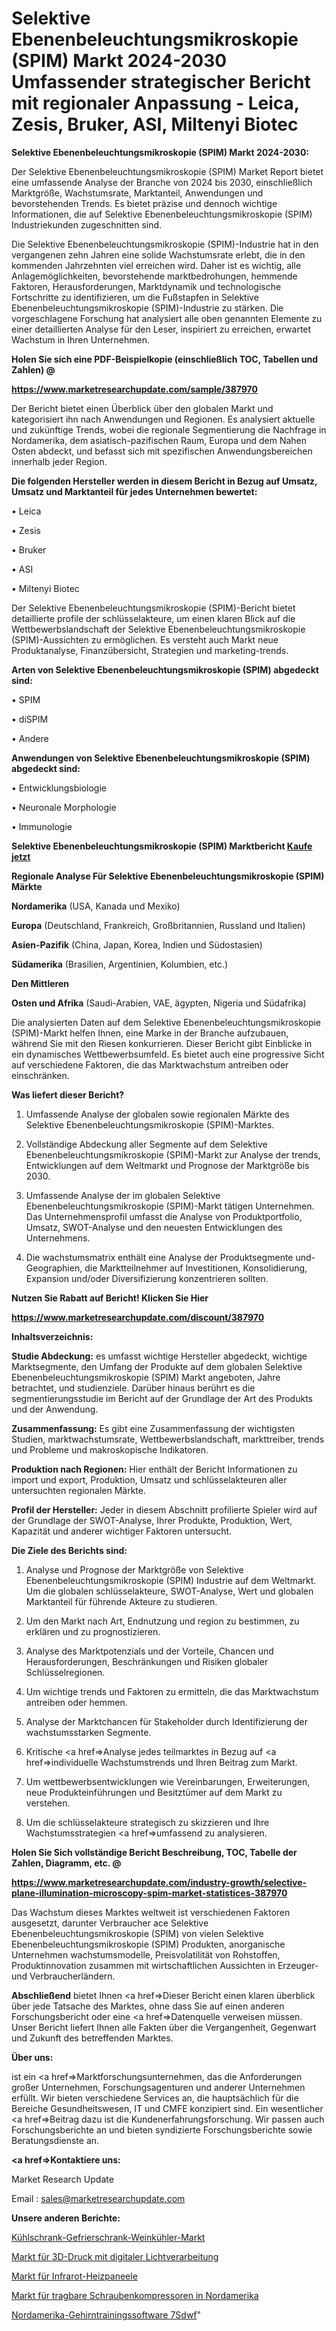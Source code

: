 # Selektive Ebenenbeleuchtungsmikroskopie (SPIM) Markt 2024-2030 Umfassender strategischer Bericht mit regionaler Anpassung - Leica, Zesis, Bruker, ASI, Miltenyi Biotec

<strong>Selektive Ebenenbeleuchtungsmikroskopie (SPIM) Markt 2024-2030:</strong>

Der Selektive Ebenenbeleuchtungsmikroskopie (SPIM) Market Report bietet eine umfassende Analyse der Branche von 2024 bis 2030, einschließlich Marktgröße, Wachstumsrate, Marktanteil, Anwendungen und bevorstehenden Trends. Es bietet präzise und dennoch wichtige Informationen, die auf Selektive Ebenenbeleuchtungsmikroskopie (SPIM) Industriekunden zugeschnitten sind.

Die Selektive Ebenenbeleuchtungsmikroskopie (SPIM)-Industrie hat in den vergangenen zehn Jahren eine solide Wachstumsrate erlebt, die in den kommenden Jahrzehnten viel erreichen wird. Daher ist es wichtig, alle Anlagemöglichkeiten, bevorstehende marktbedrohungen, hemmende Faktoren, Herausforderungen, Marktdynamik und technologische Fortschritte zu identifizieren, um die Fußstapfen in Selektive Ebenenbeleuchtungsmikroskopie (SPIM)-Industrie zu stärken. Die vorgeschlagene Forschung hat analysiert alle oben genannten Elemente zu einer detaillierten Analyse für den Leser, inspiriert zu erreichen, erwartet Wachstum in Ihren Unternehmen.



<strong>Holen Sie sich eine PDF-Beispielkopie (einschließlich TOC, Tabellen und Zahlen) @
</strong>

<strong><a href=https://www.marketresearchupdate.com/sample/387970>

<strong>https://www.marketresearchupdate.com/sample/387970</u></font></a></strong></strong>

Der Bericht bietet einen Überblick über den globalen Markt und kategorisiert ihn nach Anwendungen und Regionen. Es analysiert aktuelle und zukünftige Trends, wobei die regionale Segmentierung die Nachfrage in Nordamerika, dem asiatisch-pazifischen Raum, Europa und dem Nahen Osten abdeckt, und befasst sich mit spezifischen Anwendungsbereichen innerhalb jeder Region.



<strong>Die folgenden Hersteller werden in diesem Bericht in Bezug auf Umsatz, Umsatz und Marktanteil für jedes Unternehmen bewertet:</strong>

• Leica

• Zesis

• Bruker

• ASI

• Miltenyi Biotec

Der Selektive Ebenenbeleuchtungsmikroskopie (SPIM)-Bericht bietet detaillierte profile der schlüsselakteure, um einen klaren Blick auf die Wettbewerbslandschaft der Selektive Ebenenbeleuchtungsmikroskopie (SPIM)-Aussichten zu ermöglichen. Es versteht auch Markt neue Produktanalyse, Finanzübersicht, Strategien und marketing-trends.



<strong>Arten von Selektive Ebenenbeleuchtungsmikroskopie (SPIM) abgedeckt sind:</strong>

• SPIM

• diSPIM

• Andere



<strong>Anwendungen von Selektive Ebenenbeleuchtungsmikroskopie (SPIM) abgedeckt sind:</strong>

• Entwicklungsbiologie

• Neuronale Morphologie

• Immunologie



<strong>Selektive Ebenenbeleuchtungsmikroskopie (SPIM) Marktbericht <a href=https://www.marketresearchupdate.com/buynow/387970>Kaufe jetzt</a></strong>



<strong>Regionale Analyse Für Selektive Ebenenbeleuchtungsmikroskopie (SPIM) Märkte</strong>



<strong>Nordamerika</strong> (USA, Kanada und Mexiko)



<strong>Europa</strong> (Deutschland, Frankreich, Großbritannien, Russland und Italien)



<strong>Asien-Pazifik</strong> (China, Japan, Korea, Indien und Südostasien)



<strong>Südamerika</strong> (Brasilien, Argentinien, Kolumbien, etc.)



<strong>Den Mittleren</strong> 

<strong>Osten und Afrika</strong> (Saudi-Arabien, VAE, ägypten, Nigeria und Südafrika)

Die analysierten Daten auf dem Selektive Ebenenbeleuchtungsmikroskopie (SPIM)-Markt helfen Ihnen, eine Marke in der Branche aufzubauen, während Sie mit den Riesen konkurrieren. Dieser Bericht gibt Einblicke in ein dynamisches Wettbewerbsumfeld. Es bietet auch eine progressive Sicht auf verschiedene Faktoren, die das Marktwachstum antreiben oder einschränken.



<strong>Was liefert dieser Bericht?</strong>

1. Umfassende Analyse der globalen sowie regionalen Märkte des Selektive Ebenenbeleuchtungsmikroskopie (SPIM)-Marktes.

2. Vollständige Abdeckung aller Segmente auf dem Selektive Ebenenbeleuchtungsmikroskopie (SPIM)-Markt zur Analyse der trends, Entwicklungen auf dem Weltmarkt und Prognose der Marktgröße bis 2030.

3. Umfassende Analyse der im globalen Selektive Ebenenbeleuchtungsmikroskopie (SPIM)-Markt tätigen Unternehmen. Das Unternehmensprofil umfasst die Analyse von Produktportfolio, Umsatz, SWOT-Analyse und den neuesten Entwicklungen des Unternehmens.

4. Die wachstumsmatrix enthält eine Analyse der Produktsegmente und-Geographien, die Marktteilnehmer auf Investitionen, Konsolidierung, Expansion und/oder Diversifizierung konzentrieren sollten.



<strong>Nutzen Sie Rabatt auf Bericht! Klicken Sie Hier
</strong>

<strong><a href=https://www.marketresearchupdate.com/discount/387970>https://www.marketresearchupdate.com/discount/387970</b></u></font></strong></a>



<strong>Inhaltsverzeichnis:</strong>



<strong>Studie Abdeckung:</strong> es umfasst wichtige Hersteller abgedeckt, wichtige Marktsegmente, den Umfang der Produkte auf dem globalen Selektive Ebenenbeleuchtungsmikroskopie (SPIM) Markt angeboten, Jahre betrachtet, und studienziele. Darüber hinaus berührt es die segmentierungsstudie im Bericht auf der Grundlage der Art des Produkts und der Anwendung.



<strong>Zusammenfassung:</strong> Es gibt eine Zusammenfassung der wichtigsten Studien, marktwachstumsrate, Wettbewerbslandschaft, markttreiber, trends und Probleme und makroskopische Indikatoren.



<strong>Produktion nach Regionen:</strong> Hier enthält der Bericht Informationen zu import und export, Produktion, Umsatz und schlüsselakteuren aller untersuchten regionalen Märkte.



<strong>Profil der Hersteller:</strong> Jeder in diesem Abschnitt profilierte Spieler wird auf der Grundlage der SWOT-Analyse, Ihrer Produkte, Produktion, Wert, Kapazität und anderer wichtiger Faktoren untersucht.



<strong>Die Ziele des Berichts sind:</strong>

1) Analyse und Prognose der Marktgröße von Selektive Ebenenbeleuchtungsmikroskopie (SPIM) Industrie auf dem Weltmarkt.
Um die globalen schlüsselakteure, SWOT-Analyse, Wert und globalen Marktanteil für führende Akteure zu studieren.

2) Um den Markt nach Art, Endnutzung und region zu bestimmen, zu erklären und zu prognostizieren.

3) Analyse des Marktpotenzials und der Vorteile, Chancen und Herausforderungen, Beschränkungen und Risiken globaler Schlüsselregionen.

4) Um wichtige trends und Faktoren zu ermitteln, die das Marktwachstum antreiben oder hemmen.

5) Analyse der Marktchancen für Stakeholder durch Identifizierung der wachstumsstarken Segmente.

6) Kritische <a href=>Analyse</a> jedes teilmarktes in Bezug auf <a href=>individuelle</a> Wachstumstrends und Ihren Beitrag zum Markt.

7) Um wettbewerbsentwicklungen wie Vereinbarungen, Erweiterungen, neue Produkteinführungen und Besitztümer auf dem Markt zu verstehen.

8) Um die schlüsselakteure strategisch zu skizzieren und Ihre Wachstumsstrategien <a href=>umfassend</a> zu analysieren.



<strong>Holen Sie Sich vollständige Bericht Beschreibung, TOC, Tabelle der Zahlen, Diagramm, etc. @ </strong>

<strong><a href=https://www.marketresearchupdate.com/industry-growth/selective-plane-illumination-microscopy-spim-market-statistices-387970>https://www.marketresearchupdate.com/industry-growth/selective-plane-illumination-microscopy-spim-market-statistices-387970</a></font></strong>

Das Wachstum dieses Marktes weltweit ist verschiedenen Faktoren ausgesetzt, darunter Verbraucher ace Selektive Ebenenbeleuchtungsmikroskopie (SPIM) von vielen Selektive Ebenenbeleuchtungsmikroskopie (SPIM) Produkten, anorganische Unternehmen wachstumsmodelle, Preisvolatilität von Rohstoffen, Produktinnovation zusammen mit wirtschaftlichen Aussichten in Erzeuger-und Verbraucherländern.



<strong>Abschließend</strong> bietet Ihnen <a href=>Dieser</a> Bericht einen klaren überblick über jede Tatsache des Marktes, ohne dass Sie auf einen anderen Forschungsbericht oder eine <a href=>Datenquelle</a> verweisen müssen. Unser Bericht liefert Ihnen alle Fakten über die Vergangenheit, Gegenwart und Zukunft des betreffenden Marktes.



<strong>Über uns:</strong>

 ist ein <a href=>Marktfors</a>chungsunternehmen, das die Anforderungen großer Unternehmen, Forschungsagenturen und anderer Unternehmen erfüllt. Wir bieten verschiedene Services an, die hauptsächlich für die Bereiche Gesundheitswesen, IT und CMFE konzipiert sind. Ein wesentlicher <a href=>Beitrag</a> dazu ist die Kundenerfahrungsforschung. Wir passen auch Forschungsberichte an und bieten syndizierte Forschungsberichte sowie Beratungsdienste an.



<strong><a href=>Kontaktiere uns:</a></strong>

Market Research Update

Email : sales@marketresearchupdate.com



<strong>Unsere anderen Berichte:</strong>

<a href=https://www.linkedin.com/pulse/refrigerator-freezer-wine-cooler-market-size>Kühlschrank-Gefrierschrank-Weinkühler-Markt</a>

<a href=https://www.linkedin.com/pulse/digital-light-processing-3d-printing-market-size>Markt für 3D-Druck mit digitaler Lichtverarbeitung</a>

<a href=https://www.linkedin.com/pulse/infrared-heating-panels-market-2023-analysis-growth-drivers>Markt für Infrarot-Heizpaneele</a>

<a href=https://www.linkedin.com/pulse/north-america-screw-portable-compressor-market-1f>Markt für tragbare Schraubenkompressoren in Nordamerika</a>

<a href=https://www.linkedin.com/pulse/north-america-brain-training-software-7sdwf/>Nordamerika-Gehirntrainingssoftware 7Sdwf</a>"
